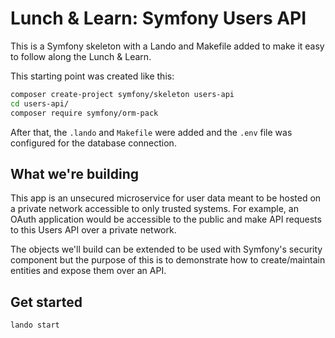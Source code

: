# Lunch & Learn: Symfony Users API

This is a Symfony skeleton with a Lando and Makefile added to make it easy to follow along the Lunch & Learn.

This starting point was created like this:

```bash
composer create-project symfony/skeleton users-api
cd users-api/
composer require symfony/orm-pack
```

After that, the `.lando` and `Makefile` were added and the `.env` file was configured for the database connection.

## What we're building

This app is an unsecured microservice for user data meant to be hosted on a private network accessible 
to only trusted systems. For example, an OAuth application would be accessible to the public
and make API requests to this Users API over a private network.

The objects we'll build can be extended to be used with Symfony's security component but the purpose
of this is to demonstrate how to create/maintain entities and expose them over an API.

## Get started

```
lando start
```
